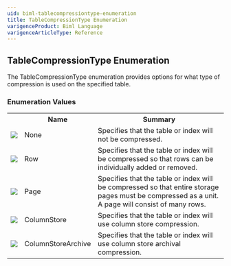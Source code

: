 ```yaml
---
uid: biml-tablecompressiontype-enumeration
title: TableCompressionType Enumeration
varigenceProduct: Biml Language
varigenceArticleType: Reference
---
```


## TableCompressionType Enumeration<div class="LanguageSummary"><div class ="SummaryItem">The TableCompressionType enumeration provides options for what type of compression is used on the specified table.</div></div><div class="EnumValueGroup">### Enumeration Values<table id="EnumValue" class="MemberList"><tbody><tr><th class="MemberTypeIconColumnHeader">&nbsp;</th><th class="MemberNameColumnHeader">Name</th><th class="MemberSummaryColumnHeader">Summary</th></tr><tr class="cd0"><td align="center" class="MemberTypeIcon"><img src="enumValue.png"></img></td><td class="MemberName">None</td><td class="MemberSummary"><div class ="SummaryItem">Specifies that the table or index will not be compressed.</div></td></tr><tr class="cd1"><td align="center" class="MemberTypeIcon"><img src="enumValue.png"></img></td><td class="MemberName">Row</td><td class="MemberSummary"><div class ="SummaryItem">Specifies that the table or index will be compressed so that rows can be individually added or removed.</div></td></tr><tr class="cd0"><td align="center" class="MemberTypeIcon"><img src="enumValue.png"></img></td><td class="MemberName">Page</td><td class="MemberSummary"><div class ="SummaryItem">Specifies that the table or index will be compressed so that entire storage pages must be compressed as a unit.  A page will consist of many rows.</div></td></tr><tr class="cd1"><td align="center" class="MemberTypeIcon"><img src="enumValue.png"></img></td><td class="MemberName">ColumnStore</td><td class="MemberSummary"><div class ="SummaryItem">Specifies that the table or index will use column store compression.</div></td></tr><tr class="cd0"><td align="center" class="MemberTypeIcon"><img src="enumValue.png"></img></td><td class="MemberName">ColumnStoreArchive</td><td class="MemberSummary"><div class ="SummaryItem">Specifies that the table or index will use column store archival compression.</div></td></tr></tbody></table></div>